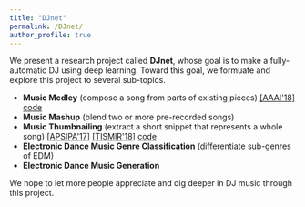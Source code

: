 ```yaml
---
title: "DJnet"
permalink: /DJnet/
author_profile: true
---
```


We present a research project called __DJnet__, whose goal is to make a fully-automatic DJ using deep learning.
Toward this goal, we formuate and explore this project to several sub-topics.
* __Music Medley__ (compose a song from parts of existing pieces) [\[AAAI'18\]](https://arxiv.org/pdf/1709.04384.pdf) [code](https://github.com/remyhuang/music-puzzle-games)
* __Music Mashup__ (blend two or more pre-recorded songs)
* __Music Thumbnailing__ (extract a short snippet that represents a whole song) [\[APSIPA'17\]](https://remyhuang.github.io/files/huang17apsipa.pdf) [\[TISMIR'18\]](https://transactions.ismir.net/articles/10.5334/tismir.14/) [code](https://github.com/remyhuang/pop-music-highlighter)
* __Electronic Dance Music Genre Classification__ (differentiate sub-genres of EDM)
* __Electronic Dance Music Generation__


We hope to let more people appreciate and dig deeper in DJ music through this project.
